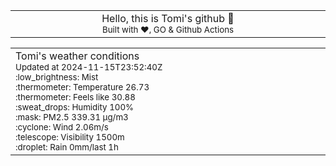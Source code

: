 
<div align="center">
<table>
<tbody>
<td align="center">
<img width="2000" height="0"><br>
Hello, this is Tomi's github 👋<br>
<sup>Built with ❤️, GO & Github Actions</sup><br>
<img width="2000" height="0">
</td>
</tbody>
</table>
</div>
<table>
<tbody>
<td align="left">
<img width="2000" height="0"><br>
Tomi's weather conditions<br>
<sup>Updated at 2024-11-15T23:52:40Z</sup><br>
<sup>:low_brightness: Mist</sup><br>
<sup>:thermometer: Temperature 26.73 </sup><br>
<sup>:thermometer: Feels like 30.88</sup><br>
<sup>:sweat_drops: Humidity 100%</sup><br>
<sup>:mask: PM2.5 339.31 μg/m3</sup><br>
<sup>:cyclone: Wind 2.06m/s </sup><br>
<sup>:telescope: Visibility 1500m </sup><br>
<sup>:droplet: Rain 0mm/last 1h </sup><br>
<img width="2000" height="0">
</td>
<td align="left">
<img width="2000" height="0"><br>
<br>
<img width="2000" height="0">
</td>
</tbody>
</table>
</div>
    